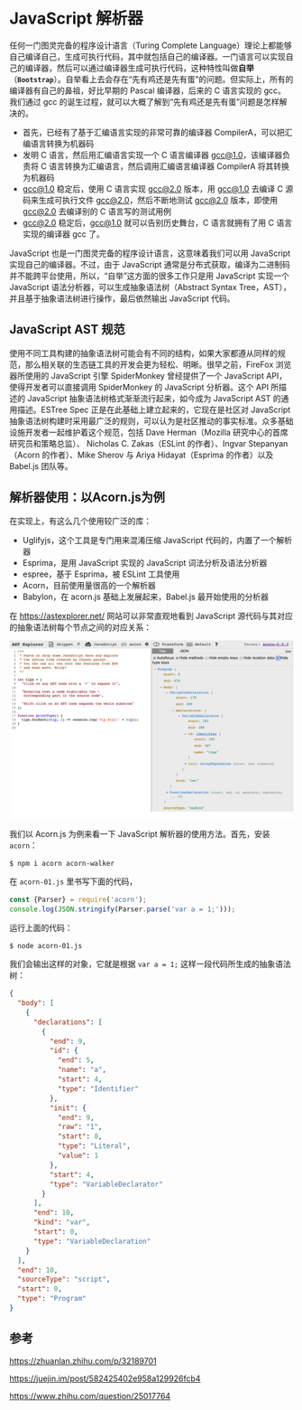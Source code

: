 # JavaScript 解析器

任何一门图灵完备的程序设计语言（Turing Complete Language）理论上都能够自己编译自己，生成可执行代码，其中就包括自己的编译器。一门语言可以实现自己的编译器，然后可以通过编译器生成可执行代码，这种特性叫做**自举**（**`Bootstrap`**）。自举看上去会存在“先有鸡还是先有蛋”的问题。但实际上，所有的编译器有自己的鼻祖，好比早期的 Pascal 编译器，后来的 C 语言实现的 gcc。我们通过 gcc 的诞生过程，就可以大概了解到“先有鸡还是先有蛋”问题是怎样解决的。

+ 首先，已经有了基于汇编语言实现的非常可靠的编译器 CompilerA，可以把汇编语言转换为机器码
+ 发明 C 语言，然后用汇编语言实现一个 C 语言编译器 gcc@1.0，该编译器负责将 C 语言转换为汇编语言，然后调用汇编语言编译器 CompilerA 将其转换为机器码
+ gcc@1.0 稳定后，使用 C 语言实现 gcc@2.0 版本，用 gcc@1.0 去编译 C 源码来生成可执行文件 gcc@2.0，然后不断地测试 gcc@2.0 版本，即使用 gcc@2.0 去编译别的 C 语言写的测试用例
+ gcc@2.0 稳定后，gcc@1.0 就可以告别历史舞台，C 语言就拥有了用 C 语言实现的编译器 gcc 了。

JavaScript 也是一门图灵完备的程序设计语言，这意味着我们可以用 JavaScript 实现自己的编译器。不过，由于 JavaScript 通常是分布式获取，编译为二进制码并不能跨平台使用，所以，“自举”这方面的很多工作只是用 JavaScript 实现一个 JavaScript 语法分析器，可以生成抽象语法树（Abstract Syntax Tree，AST），并且基于抽象语法树进行操作，最后依然输出 JavaScript 代码。

## JavaScript AST 规范

使用不同工具构建的抽象语法树可能会有不同的结构，如果大家都遵从同样的规范，那么相关联的生态链工具的开发会更为轻松、明晰。很早之前，FireFox 浏览器所使用的 JavaScript 引擎 SpiderMonkey 曾经提供了一个 JavaScript API，使得开发者可以直接调用 SpiderMonkey 的 JavaScript 分析器。这个 API 所描述的 JavaScript 抽象语法树格式渐渐流行起来，如今成为 JavaScript AST 的通用描述。ESTree Spec 正是在此基础上建立起来的，它现在是社区对 JavaScript 抽象语法树构建时采用最广泛的规则，可以认为是社区推动的事实标准。众多基础设施开发者一起维护着这个规范，包括 Dave Herman（Mozilla 研究中心的首席研究员和策略总监）、 Nicholas C. Zakas（ESLint 的作者）、Ingvar Stepanyan（Acorn 的作者）、Mike Sherov 与 Ariya Hidayat（Esprima 的作者）以及 Babel.js 团队等。

## 解析器使用：以Acorn.js为例

在实现上，有这么几个使用较广泛的库：

+ Uglifyjs，这个工具是专门用来混淆压缩 JavaScript 代码的，内置了一个解析器
+ Esprima，是用 JavaScript 实现的 JavaScript 词法分析及语法分析器
+ espree，基于 Esprima，被 ESLint 工具使用
+ Acorn，目前使用量很高的一个解析器
+ Babylon，在 acorn.js 基础上发展起来，Babel.js 最开始使用的分析器

在 https://astexplorer.net/ 网站可以非常直观地看到 JavaScript 源代码与其对应的抽象语法树每个节点之间的对应关系：

<img src="./images/ast-01.png" class="round">

我们以 Acorn.js 为例来看一下 JavaScript 解析器的使用方法。首先，安装 `acorn`：

```bash
$ npm i acorn acorn-walker
```

在 `acorn-01.js` 里书写下面的代码，

```javascript
const {Parser} = require('acorn');
console.log(JSON.stringify(Parser.parse('var a = 1;')));
```

运行上面的代码：

```
$ node acorn-01.js
```

我们会输出这样的对象，它就是根据 `var a = 1;` 这样一段代码所生成的抽象语法树：

```json
{
  "body": [
    {
      "declarations": [
        {
          "end": 9,
          "id": {
            "end": 5,
            "name": "a",
            "start": 4,
            "type": "Identifier"
          },
          "init": {
            "end": 9,
            "raw": "1",
            "start": 8,
            "type": "Literal",
            "value": 1
          },
          "start": 4,
          "type": "VariableDeclarator"
        }
      ],
      "end": 10,
      "kind": "var",
      "start": 0,
      "type": "VariableDeclaration"
    }
  ],
  "end": 10,
  "sourceType": "script",
  "start": 0,
  "type": "Program"
}
```

## 参考

https://zhuanlan.zhihu.com/p/32189701

https://juejin.im/post/582425402e958a129926fcb4

https://www.zhihu.com/question/25017764
